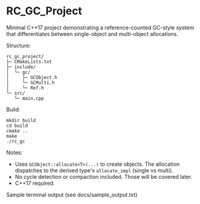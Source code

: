 # RC_GC_Project

Minimal C++17 project demonstrating a reference-counted GC-style system
that differentiates between single-object and multi-object allocations.

Structure:
```
rc_gc_project/
├─ CMakeLists.txt
├─ include/
│  └─ gc/
│     ├─ GCObject.h
│     └─ GCMulti.h
│     └─ Ref.h
└─ src/
   └─ main.cpp
```

Build:
```
mkdir build
cd build
cmake ..
make
./rc_gc
```

Notes:
- Uses `GCObject::allocate<T>(...)` to create objects. The allocation
  dispatches to the derived type's `allocate_impl` (single vs multi).
- No cycle detection or compaction included. Those will be covered later.
- C++17 required.

Sample terminal output (see docs/sample_output.txt)

